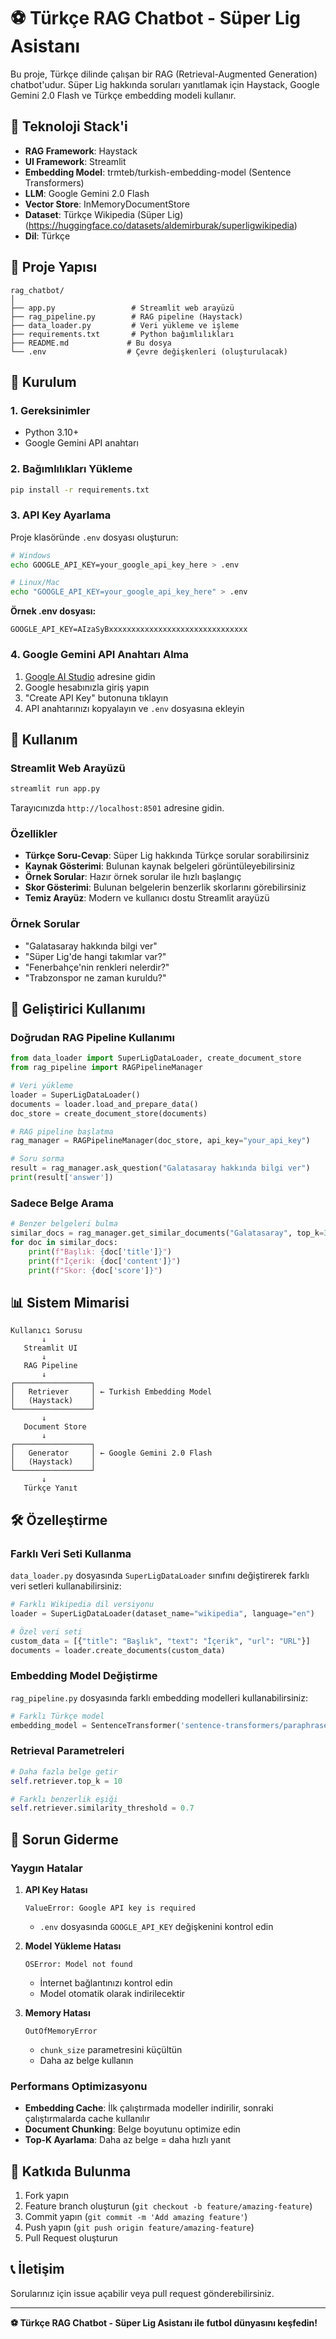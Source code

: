 # ⚽ Türkçe RAG Chatbot - Süper Lig Asistanı

Bu proje, Türkçe dilinde çalışan bir RAG (Retrieval-Augmented Generation) chatbot'udur. Süper Lig hakkında soruları yanıtlamak için Haystack, Google Gemini 2.0 Flash ve Türkçe embedding modeli kullanır.

## 🧠 Teknoloji Stack'i

- **RAG Framework**: Haystack
- **UI Framework**: Streamlit
- **Embedding Model**: trmteb/turkish-embedding-model (Sentence Transformers)
- **LLM**: Google Gemini 2.0 Flash
- **Vector Store**: InMemoryDocumentStore
- **Dataset**: Türkçe Wikipedia (Süper Lig) (https://huggingface.co/datasets/aldemirburak/superligwikipedia)
- **Dil**: Türkçe

## 📁 Proje Yapısı

```
rag_chatbot/
│
├── app.py                 # Streamlit web arayüzü
├── rag_pipeline.py        # RAG pipeline (Haystack)
├── data_loader.py         # Veri yükleme ve işleme
├── requirements.txt       # Python bağımlılıkları
├── README.md             # Bu dosya
└── .env                  # Çevre değişkenleri (oluşturulacak)
```

## 🚀 Kurulum

### 1. Gereksinimler

- Python 3.10+
- Google Gemini API anahtarı

### 2. Bağımlılıkları Yükleme

```bash
pip install -r requirements.txt
```

### 3. API Key Ayarlama

Proje klasöründe `.env` dosyası oluşturun:

```bash
# Windows
echo GOOGLE_API_KEY=your_google_api_key_here > .env

# Linux/Mac  
echo "GOOGLE_API_KEY=your_google_api_key_here" > .env
```

**Örnek .env dosyası:**
```
GOOGLE_API_KEY=AIzaSyBxxxxxxxxxxxxxxxxxxxxxxxxxxxxxxx
```

### 4. Google Gemini API Anahtarı Alma

1. [Google AI Studio](https://makersuite.google.com/app/apikey) adresine gidin
2. Google hesabınızla giriş yapın
3. "Create API Key" butonuna tıklayın
4. API anahtarınızı kopyalayın ve `.env` dosyasına ekleyin

## 🎯 Kullanım

### Streamlit Web Arayüzü

```bash
streamlit run app.py
```

Tarayıcınızda `http://localhost:8501` adresine gidin.

### Özellikler

- **Türkçe Soru-Cevap**: Süper Lig hakkında Türkçe sorular sorabilirsiniz
- **Kaynak Gösterimi**: Bulunan kaynak belgeleri görüntüleyebilirsiniz
- **Örnek Sorular**: Hazır örnek sorular ile hızlı başlangıç
- **Skor Gösterimi**: Bulunan belgelerin benzerlik skorlarını görebilirsiniz
- **Temiz Arayüz**: Modern ve kullanıcı dostu Streamlit arayüzü

### Örnek Sorular

- "Galatasaray hakkında bilgi ver"
- "Süper Lig'de hangi takımlar var?"
- "Fenerbahçe'nin renkleri nelerdir?"
- "Trabzonspor ne zaman kuruldu?"

## 🔧 Geliştirici Kullanımı

### Doğrudan RAG Pipeline Kullanımı

```python
from data_loader import SuperLigDataLoader, create_document_store
from rag_pipeline import RAGPipelineManager

# Veri yükleme
loader = SuperLigDataLoader()
documents = loader.load_and_prepare_data()
doc_store = create_document_store(documents)

# RAG pipeline başlatma
rag_manager = RAGPipelineManager(doc_store, api_key="your_api_key")

# Soru sorma
result = rag_manager.ask_question("Galatasaray hakkında bilgi ver")
print(result['answer'])
```

### Sadece Belge Arama

```python
# Benzer belgeleri bulma
similar_docs = rag_manager.get_similar_documents("Galatasaray", top_k=3)
for doc in similar_docs:
    print(f"Başlık: {doc['title']}")
    print(f"İçerik: {doc['content']}")
    print(f"Skor: {doc['score']}")
```

## 📊 Sistem Mimarisi

```
Kullanıcı Sorusu
       ↓
   Streamlit UI
       ↓
   RAG Pipeline
       ↓
┌─────────────────┐
│   Retriever     │ ← Turkish Embedding Model
│   (Haystack)    │
└─────────────────┘
       ↓
   Document Store
       ↓
┌─────────────────┐
│   Generator     │ ← Google Gemini 2.0 Flash
│   (Haystack)    │
└─────────────────┘
       ↓
   Türkçe Yanıt
```

## 🛠️ Özelleştirme

### Farklı Veri Seti Kullanma

`data_loader.py` dosyasında `SuperLigDataLoader` sınıfını değiştirerek farklı veri setleri kullanabilirsiniz:

```python
# Farklı Wikipedia dil versiyonu
loader = SuperLigDataLoader(dataset_name="wikipedia", language="en")

# Özel veri seti
custom_data = [{"title": "Başlık", "text": "İçerik", "url": "URL"}]
documents = loader.create_documents(custom_data)
```

### Embedding Model Değiştirme

`rag_pipeline.py` dosyasında farklı embedding modelleri kullanabilirsiniz:

```python
# Farklı Türkçe model
embedding_model = SentenceTransformer('sentence-transformers/paraphrase-multilingual-MiniLM-L12-v2')
```

### Retrieval Parametreleri

```python
# Daha fazla belge getir
self.retriever.top_k = 10

# Farklı benzerlik eşiği
self.retriever.similarity_threshold = 0.7
```

## 🐛 Sorun Giderme

### Yaygın Hatalar

1. **API Key Hatası**
   ```
   ValueError: Google API key is required
   ```
   - `.env` dosyasında `GOOGLE_API_KEY` değişkenini kontrol edin

2. **Model Yükleme Hatası**
   ```
   OSError: Model not found
   ```
   - İnternet bağlantınızı kontrol edin
   - Model otomatik olarak indirilecektir

3. **Memory Hatası**
   ```
   OutOfMemoryError
   ```
   - `chunk_size` parametresini küçültün
   - Daha az belge kullanın

### Performans Optimizasyonu

- **Embedding Cache**: İlk çalıştırmada modeller indirilir, sonraki çalıştırmalarda cache kullanılır
- **Document Chunking**: Belge boyutunu optimize edin
- **Top-K Ayarlama**: Daha az belge = daha hızlı yanıt

## 🤝 Katkıda Bulunma

1. Fork yapın
2. Feature branch oluşturun (`git checkout -b feature/amazing-feature`)
3. Commit yapın (`git commit -m 'Add amazing feature'`)
4. Push yapın (`git push origin feature/amazing-feature`)
5. Pull Request oluşturun

## 📞 İletişim

Sorularınız için issue açabilir veya pull request gönderebilirsiniz.

---

**⚽ Türkçe RAG Chatbot - Süper Lig Asistanı ile futbol dünyasını keşfedin!**
